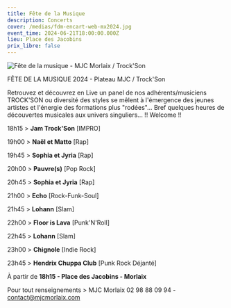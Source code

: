 ```yaml
---
title: Fête de la Musique
description: Concerts
cover: /medias/fdm-encart-web-mx2024.jpg
event_time: 2024-06-21T18:00:00.000Z
lieu: Place des Jacobins
prix_libre: false
---
```

![Fête de la musique - MJC Morlaix / Trock'Son](/medias/fdm-encart-page-mx2024.jpg "Fête de la musique - MJC Morlaix / Trock'Son")

FÊTE DE LA MUSIQUE 2024 - Plateau MJC / Trock'Son

Retrouvez  et découvrez en Live un panel de nos adhérents/musiciens TROCK'SON ou diversité des styles se mêlent à l'émergence des jeunes artistes et l'énergie des formations plus "rodées"... Bref quelques heures de découvertes musicales aux univers singuliers... !! Welcome !!

18h15 > **Jam Trock'Son** \[IMPRO]

19h00 > **Naël et Matto** \[Rap]

19h45 > **Sophia et Jyria** \[Rap]

20h00 > **Pauvre(s)** \[Pop Rock]

20h45 > **Sophia et Jyria** \[Rap]

21h00 > **Echo** \[Rock-Funk-Soul]

21h45 > **Lohann** \[Slam]

22h00 > **Floor is Lava** \[Punk'N'Roll]

22h45 > **Lohann** \[Slam]

23h00 > **Chignole** \[Indie Rock]

23h45 > **Hendrix Chuppa Club** \[Punk Rock Déjanté]

À partir de **18h15 - Place des Jacobins - Morlaix**

Pour tout renseignements > MJC Morlaix 02 98 88 09 94 - contact@mjcmorlaix.com